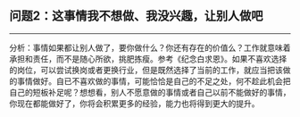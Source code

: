## 问题2：这事情我不想做、我没兴趣，让别人做吧

---

分析：事情如果都让别人做了，要你做什么？你还有存在的价值么？工作就意味着承担和责任，而不是随心所欲，挑肥拣瘦。参考《纪念白求恩》。如果不喜欢选择的岗位，可以尝试换岗或者更换行业，但是既然选择了当前的工作，就应当把该做的事情做好。自已不喜欢做的事情，可能恰恰是自己的不足之处，何不趁此机会把自己的短板补足呢？想想看，别人不愿意做的事情或者自己以前不能做好的事情，你现在都能做好了，你将会积累更多的经验，能力也将得到更大的提升。

